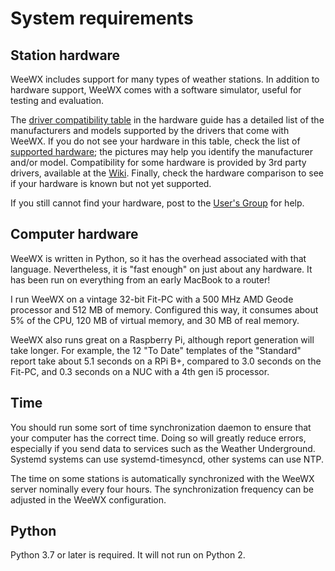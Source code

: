 # System requirements

## Station hardware
WeeWX includes support for many types of weather stations. In addition to hardware support, WeeWX comes with a software simulator, useful for testing and evaluation.

The [driver compatibility table](https://weewx.com/docs/hardware.htm#driver_status) in the hardware guide has a detailed list of the manufacturers and models supported by the drivers that come with WeeWX. If you do not see your hardware in this table, check the list of [supported hardware](https://weewx.com/hardware.html); the pictures may help you identify the manufacturer and/or model. Compatibility for some hardware is provided by 3rd party drivers, available at the [Wiki](https://github.com/weewx/weewx/wiki). Finally, check the hardware comparison to see if your hardware is known but not yet supported.

If you still cannot find your hardware, post to the [User's Group](https://groups.google.com/forum/#!forum/weewx-user) for help.


## Computer hardware
WeeWX is written in Python, so it has the overhead associated with that language. Nevertheless, it is "fast enough" on just about any hardware. It has been run on everything from an early MacBook to a router!

I run WeeWX on a vintage 32-bit Fit-PC with a 500 MHz AMD Geode processor and 512 MB of memory. Configured this way, it consumes about 5% of the CPU, 120 MB of virtual memory, and 30 MB of real memory.

WeeWX also runs great on a Raspberry Pi, although report generation will take longer. For example, the 12 "To Date" templates of the "Standard" report take about 5.1 seconds on a RPi B+, compared to 3.0 seconds on the Fit-PC, and 0.3 seconds on a NUC with a 4th gen i5 processor.


## Time
You should run some sort of time synchronization daemon to ensure that your computer has the correct time. Doing so will greatly reduce errors, especially if you send data to services such as the Weather Underground. Systemd systems can use systemd-timesyncd, other systems can use NTP.

The time on some stations is automatically synchronized with the WeeWX server nominally every four hours. The synchronization frequency can be adjusted in the WeeWX configuration.


## Python
Python 3.7 or later is required. It will not run on Python 2.
